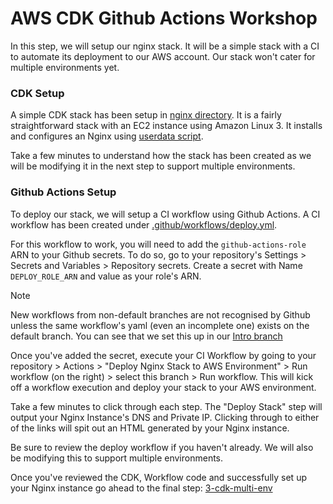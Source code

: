 # AWS CDK Github Actions Workshop

In this step, we will setup our nginx stack. It will be a simple stack with a CI to automate its deployment to our AWS account. 
Our stack won't cater for multiple environments yet. 

### CDK Setup
A simple CDK stack has been setup in [nginx directory](./nginx). It is a fairly straightforward stack with an EC2 instance using Amazon Linux 3. It installs and configures an Nginx using [userdata script](./nginx/lib/userdata.sh).

Take a few minutes to understand how the stack has been created as we will be modifying it in the next step to support multiple environments. 

### Github Actions Setup

To deploy our stack, we will setup a CI workflow using Github Actions. A CI workflow has been created under [.github/workflows/deploy.yml](./.github/workflows/deploy.yml).

For this workflow to work, you will need to add the `github-actions-role` ARN to your Github secrets. To do so, go to your repository's Settings > Secrets and Variables > Repository secrets. Create a secret with Name `DEPLOY_ROLE_ARN` and value as your role's ARN. 

>[!NOTE]
New workflows from non-default branches are not recognised by Github unless the same workflow's yaml (even an incomplete one) exists on the default branch. You can see that we set this up in our [Intro branch](https://github.com/karchit/aws-cdk-github-workshop/blob/0-intro/.github/workflows/deploy.yml)

Once you've added the secret, execute your CI Workflow by going to your repository > Actions > "Deploy Nginx Stack to AWS Environment" > Run workflow (on the right) > select this branch > Run workflow. This will kick off a workflow execution and deploy your stack to your AWS environment. 

Take a few minutes to click through each step. The "Deploy Stack" step will output your Nginx Instance's DNS and Private IP. Clicking through to either of the links will spit out an HTML generated by your Nginx instance. 

Be sure to review the deploy workflow if you haven't already. We will also be modifying this to support multiple environments. 

Once you've reviewed the CDK, Workflow code and successfully set up your Nginx instance go ahead to the final step: [3-cdk-multi-env](https://github.com/karchit/aws-cdk-github-workshop/tree/3-cdk-multi-env)
